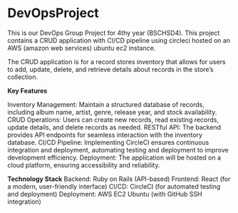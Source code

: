 # DevOpsProject

This is our DevOps Group Project for 4thy year (BSCHSD4). This project contains a CRUD application with CI/CD pipeline using circleci hosted on an AWS (amazon web services) ubuntu ec2 instance.

The CRUD application is for a record stores inventory that allows for users to add, update, delete, and retrieve details about records in the store’s collection.

**Key Features**

Inventory Management: Maintain a structured database of records, including album name, artist, genre, release year, and stock availability.
CRUD Operations: Users can create new records, read existing records, update details, and delete records as needed.
RESTful API: The backend provides API endpoints for seamless interaction with the inventory database.
CI/CD Pipeline: Implementing CircleCI ensures continuous integration and deployment, automating testing and deployment to improve development efficiency.
Deployment: The application will be hosted on a cloud platform, ensuring accessibility and reliability.

**Technology Stack**
Backend: Ruby on Rails (API-based)
Frontend: React (for a modern, user-friendly interface)
CI/CD: CircleCI (for automated testing and deployment)
Deployment: AWS EC2 Ubuntu (with GitHub SSH integration)
